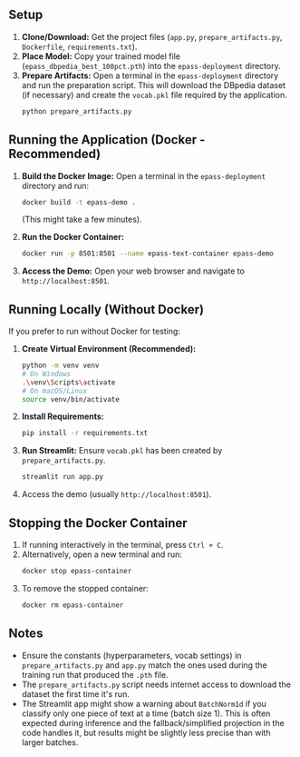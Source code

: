 
## Setup

1.  **Clone/Download:** Get the project files (`app.py`, `prepare_artifacts.py`, `Dockerfile`, `requirements.txt`).
2.  **Place Model:** Copy your trained model file (`epass_dbpedia_best_100pct.pth`) into the `epass-deployment` directory.
3.  **Prepare Artifacts:** Open a terminal in the `epass-deployment` directory and run the preparation script. This will download the DBpedia dataset (if necessary) and create the `vocab.pkl` file required by the application.
    ```bash
    python prepare_artifacts.py
    ```

## Running the Application (Docker - Recommended)

1.  **Build the Docker Image:** Open a terminal in the `epass-deployment` directory and run:
    ```bash
    docker build -t epass-demo .
    ```
    (This might take a few minutes).

2.  **Run the Docker Container:**
    ```bash
    docker run -p 8501:8501 --name epass-text-container epass-demo
    ```

3.  **Access the Demo:** Open your web browser and navigate to `http://localhost:8501`.

## Running Locally (Without Docker)

If you prefer to run without Docker for testing:

1.  **Create Virtual Environment (Recommended):**
    ```bash
    python -m venv venv
    # On Windows
    .\venv\Scripts\activate
    # On macOS/Linux
    source venv/bin/activate
    ```
2.  **Install Requirements:**
    ```bash
    pip install -r requirements.txt
    ```
3.  **Run Streamlit:** Ensure `vocab.pkl` has been created by `prepare_artifacts.py`.
    ```bash
    streamlit run app.py
    ```
4.  Access the demo (usually `http://localhost:8501`).

## Stopping the Docker Container

1.  If running interactively in the terminal, press `Ctrl + C`.
2.  Alternatively, open a new terminal and run:
    ```bash
    docker stop epass-container
    ```
3.  To remove the stopped container:
    ```bash
    docker rm epass-container
    ```

## Notes

*   Ensure the constants (hyperparameters, vocab settings) in `prepare_artifacts.py` and `app.py` match the ones used during the training run that produced the `.pth` file.
*   The `prepare_artifacts.py` script needs internet access to download the dataset the first time it's run.
*   The Streamlit app might show a warning about `BatchNorm1d` if you classify only one piece of text at a time (batch size 1). This is often expected during inference and the fallback/simplified projection in the code handles it, but results might be slightly less precise than with larger batches.